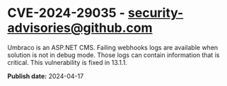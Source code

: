 # CVE-2024-29035 - security-advisories@github.com

Umbraco is an ASP.NET CMS. Failing webhooks logs are available when solution is not in debug mode. Those logs can contain information that is critical. This vulnerability is fixed in 13.1.1.

**Publish date:** 2024-04-17
